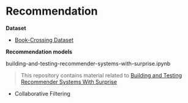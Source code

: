 # __Recommendation__

__Dataset__
- [Book-Crossing Dataset](http://www2.informatik.uni-freiburg.de/~cziegler/BX/)

__Recommendation models__

building-and-testing-recommender-systems-with-surprise.ipynb
> This repository contains material related to [Building and Testing Recommender Systems With Surprise](https://towardsdatascience.com/building-and-testing-recommender-systems-with-surprise-step-by-step-d4ba702ef80b)
- Collaborative Filtering